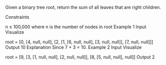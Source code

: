 Given a binary tree root, return the sum of all leaves that are right children.

Constraints

n ≤ 100,000 where n is the number of nodes in root
Example 1
Input
Visualize

root = [0, [4, null, null], [2, [1, [6, null, null], [3, null, null]], [7, null, null]]]
Output
10
Explanation
Since 7 + 3 = 10.
Example 2
Input
Visualize

root = [9, [3, [1, null, null], [2, null, null]], [8, [5, null, null], null]]
Output
2
